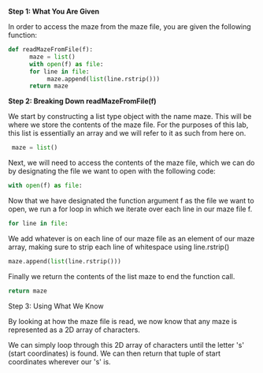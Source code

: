 <!--title={Iteration and findStart()}-->

<!--concepts={lists.mdx,for_loops.mdx}-->

<!--badges={Python:15}-->
**Step 1: What You Are Given**

In order to access the maze from the maze file, you are given the following function:

```python
def readMazeFromFile(f):
      maze = list()
      with open(f) as file:
      for line in file:
           maze.append(list(line.rstrip()))
      return maze
 ```
**Step 2: Breaking Down readMazeFromFile(f)**

We start by constructing a list type object with the name maze. This will be where we store the contents of the maze file. For the purposes of this lab, this list is essentially an array and we will refer to it as such from here on.

```python
 maze = list()
 ```

Next, we will need to access the contents of the maze file, which we can do by designating the file we want to open with the following code:

```python
with open(f) as file:
```

Now that we have designated the function argument f as the file we want to open, we run a for loop in which we iterate over each line in our maze file f.

```python
for line in file:
```

We add whatever is on each line of our maze file as an element of our maze array, making sure to strip each line of whitespace using line.rstrip()

```python
maze.append(list(line.rstrip()))
```

Finally we return the contents of the list maze to end the function call.

```python
return maze
```
Step 3: Using What We Know

By looking at how the maze file is read, we now know that any maze is represented as a 2D array of characters.

We can simply loop through this 2D array of characters until the letter 's' (start coordinates) is found. We can then return that tuple of start coordinates wherever our 's' is.
